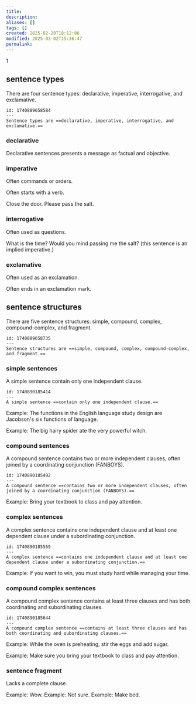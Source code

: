 ```yaml
---
title: 
description: 
aliases: []
tags: []
created: 2025-02-20T10:12:06
modified: 2025-03-02T15:36:47
permalink:
---
```

   1
## sentence types

There are four sentence types: declarative, imperative, interrogative, and exclamative.

```anki
id: 1740889658584
---
Sentence types are ==declarative, imperative, interrogative, and exclamative.==
```

### declarative

Declarative sentences presents a message as factual and objective.

### imperative

Often commands or orders.

Often starts with a verb.

Close the door.
Please pass the salt.

### interrogative

Often used as questions.

What is the time?
Would you mind passing me the salt? (this sentence is an implied imperative.)

### exclamative

Often used as an exclamation.

Often ends in an exclamation mark.

## sentence structures

There are five sentence structures: simple, compound, complex, compound-complex, and fragment.

```anki
id: 1740889658735
---
Sentence structures are ==simple, compound, complex, compound-complex, and fragment.==
```

### simple sentences

A simple sentence contain only one independent clause.

```anki
id: 1740890185414
---
A simple sentence ==contain only one independent clause.==
```

Example: The functions in the English language study design are Jacobson's six functions of language.

Example: The big hairy spider ate the very powerful witch.

### compound sentences

A compound sentence contains two or more independent clauses, often joined by a coordinating conjunction (FANBOYS).

```anki
id: 1740890185492
---
A compound sentence ==contains two or more independent clauses, often joined by a coordinating conjunction (FANBOYS).==
```

Example: Bring your textbook to class and pay attention.

### complex sentences

A complex sentence contains one independent clause and at least one dependent clause under a subordinating conjunction.

```anki
id: 1740890185569
---
A complex sentence ==contains one independent clause and at least one dependent clause under a subordinating conjunction.==
```

Example: If you want to win, you must study hard while managing your time.

### compound complex sentences

A compound complex sentence contains at least three clauses and has both coordinating and subordinating clauses.

```anki
id: 1740890185644
---
A compound complex sentence ==contains at least three clauses and has both coordinating and subordinating clauses.==
```

Example: While the oven is preheating, stir the eggs and add sugar.

Example: Make sure you bring your textbook to class and pay attention.

### sentence fragment

Lacks a complete clause.

Example: Wow.
Example: Not sure.
Example: Make bed.
